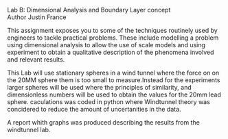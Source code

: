 Lab B: Dimensional Analysis and Boundary Layer concept  
Author Justin France

This assignment exposes you to some of the techniques routinely used by engineers to tackle practical 
problems. These include modelling a problem using dimensional analysis to allow the use of scale 
models and using experiment to obtain a qualitative description of the phenomena involved and 
relevant results. 

This Lab will use stationary spheres in a wind tunnel where the force on on the 20MM sphere them is too 
small to measure.Instead for the experiments larger spheres will be used where the principles of similarity,
and dimensionless numbers will be used to obtain the values for the 20mm lead sphere. caculations was coded
in python where Windtunnel theory was concidered to reduce the amount of uncertanities in the data.

A report whith graphs was produced describing the results from the windtunnel lab.  
